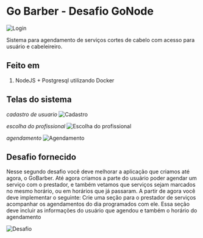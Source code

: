 # Go Barber - Desafio GoNode

![Login](https://i.imgur.com/jq26EnD.png)

Sistema para agendamento de serviços cortes de cabelo com acesso para usuário e cabeleireiro.

## Feito em

1. NodeJS + Postgresql utilizando Docker

## Telas do sistema

_cadastro de usuario_
![Cadastro](https://i.imgur.com/S3xa8Cg.png)

_escolha do profissional_
![Escolha do profissional](https://i.imgur.com/VaOtiuI.png)

_agendamento_
![Agendamento](https://i.imgur.com/qTjjCZK.png)

## Desafio fornecido

Nesse segundo desafio você deve melhorar a aplicação que criamos até agora, o GoBarber.
Até agora criamos a parte do usuário poder agendar um serviço com o prestador, e também
vetamos que serviços sejam marcados no mesmo horário, ou em horários que já passaram.
A partir de agora você deve implementar o seguinte:
Crie uma seção para o prestador de serviços acompanhar os agendamentos do dia
programados com ele. Essa seção deve incluir as informações do usuário que agendou e
também o horário do agendamento

![Desafio](https://i.imgur.com/aUGiaSn.png)

